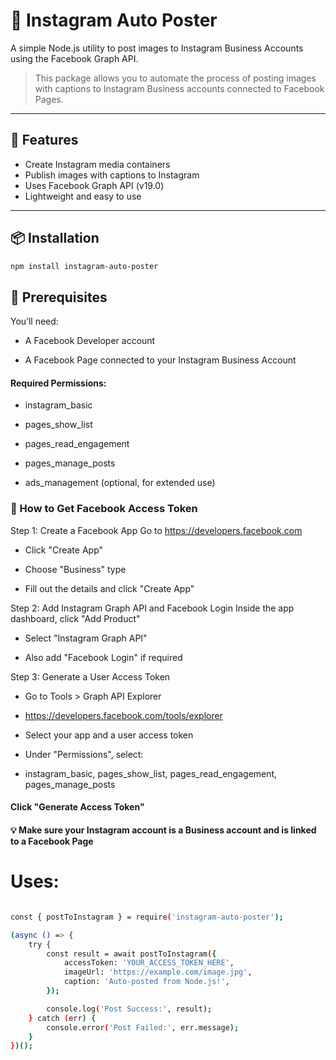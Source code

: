 # 📸 Instagram Auto Poster

A simple Node.js utility to post images to Instagram Business Accounts using the Facebook Graph API.

> This package allows you to automate the process of posting images with captions to Instagram Business accounts connected to Facebook Pages.

---

## 🚀 Features

- Create Instagram media containers
- Publish images with captions to Instagram
- Uses Facebook Graph API (v19.0)
- Lightweight and easy to use

---

## 📦 Installation

```bash
npm install instagram-auto-poster
```

## 🔧 Prerequisites
You’ll need:

- A Facebook Developer account

- A Facebook Page connected to your Instagram Business Account

#### Required Permissions:

- instagram_basic

- pages_show_list

- pages_read_engagement

- pages_manage_posts

- ads_management (optional, for extended use)

### 🔑 How to Get Facebook Access Token
Step 1: Create a Facebook App
Go to https://developers.facebook.com

- Click "Create App"

- Choose "Business" type

- Fill out the details and click "Create App"

Step 2: Add Instagram Graph API and Facebook Login
Inside the app dashboard, click "Add Product"

- Select "Instagram Graph API"

- Also add "Facebook Login" if required

Step 3: Generate a User Access Token
- Go to Tools > Graph API Explorer
- https://developers.facebook.com/tools/explorer

- Select your app and a user access token

- Under "Permissions", select:
- instagram_basic, pages_show_list, pages_read_engagement, pages_manage_posts

#### Click "Generate Access Token"

#### 💡 Make sure your Instagram account is a Business account and is linked to a Facebook Page

# Uses:
```bash

const { postToInstagram } = require('instagram-auto-poster');

(async () => {
    try {
        const result = await postToInstagram({
            accessToken: 'YOUR_ACCESS_TOKEN_HERE',
            imageUrl: 'https://example.com/image.jpg',
            caption: 'Auto-posted from Node.js!',
        });

        console.log('Post Success:', result);
    } catch (err) {
        console.error('Post Failed:', err.message);
    }
})();

```
